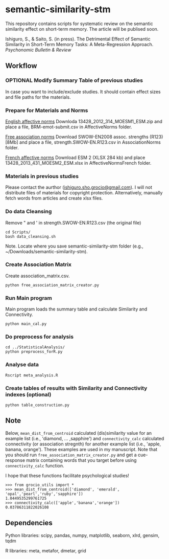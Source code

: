 # semantic-similarity-stm

This repository contains scripts for systematic review on the semantic similarity effect on short-term memory.
The article will be publised soon.

Ishiguro, S., & Saito, S. (in press). The Detrimental Effect of Semantic Similarity in Short-Term Memory Tasks: A Meta-Regression Approach. *Psychonomic Bulletin & Review*

## Workflow

### OPTIONAL Modify Summary Table of previous studies
In case you want to include/exclude studies. It should contain effect sizes and file paths for the materials.

### Prepare for Materials and Norms
[English affective norms](https://link.springer.com/article/10.3758/s13428-012-0314-x)
Downloda 13428_2012_314_MOESM1_ESM.zip and place a file, BRM-emot-submit.csv in AffectiveNorms folder.

[Free association norms](https://smallworldofwords.org/en/project/research)
Download SWOW-EN2008 assoc. strengths (R123) [8Mb] and place a file, strength.SWOW-EN.R123.csv in AssociationNorms folder.

[French affective norms](https://link.springer.com/article/10.3758/s13428-013-0431-1)
Download ESM 2 (XLSX 284 kb) and place 13428_2013_431_MOESM2_ESM.xlsx in AffectiveNormsFrench folder.

### Materials in previous studies
Please contact the aurthor (ishiguro.sho.grocio@gmail.com). I will not distribute files of materials for copyright protection. Alternatively, manually fetch words from articles and create xlsx files.

### Do data Cleansing
Remove " and ' in strength.SWOW-EN.R123.csv (the original file)
```
cd Scripts/
bash data_cleansing.sh
```
Note. Locate where you save semantic-similarity-stm folder (e.g., ~/Downloads/semantic-similarity-stm).

### Create Association Matrix
Create association_matrix.csv.
```
python free_association_matrix_creator.py
```

### Run Main program
Main program loads the summary table and calculate Similarity and Connectivity.
```
python main_cal.py
```

### Do preprocess for analysis
```
cd ../StatisticalAnalysis/
python preprocess_forR.py
```

### Analyse data
```
Rscript meta_analysis.R
```

### Create tables of results with Similarity and Connectivity indexes (optional)
```
python table_construction.py
```

## Note
Below, `mean_dist_from_centroid` calculated (dis)similarity value for an example list (i.e., 'diamond, ... ,sapphire') and `connectivity_calc` calculated connectivity (or association stregnth) for another example list (i.e., 'apple, banana, orange'). These examples are used in my manuscript. Note that you should run `free_association_matrix_creator.py` and get a cue-response matrix containing words that you target before using `connectivity_calc` function.

I hope that these functions facilitate psychological studies!
```
>>> from grocio_utils import *
>>> mean_dist_from_centroid(['diamond', 'emerald', 'opal','pearl','ruby','sapphire'])
1.0449535299761725
>>> connectivity_calc(['apple','banana','orange'])
0.03786311822026108
```

## Dependencies
Python libraries: scipy, pandas, numpy, matplotlib, seaborn, xlrd, gensim, tqdm

R libraries: meta, metafor, dmetar, grid
